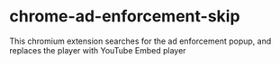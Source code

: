 # chrome-ad-enforcement-skip
 This chromium extension searches for the ad enforcement popup, and replaces the player with YouTube Embed player
